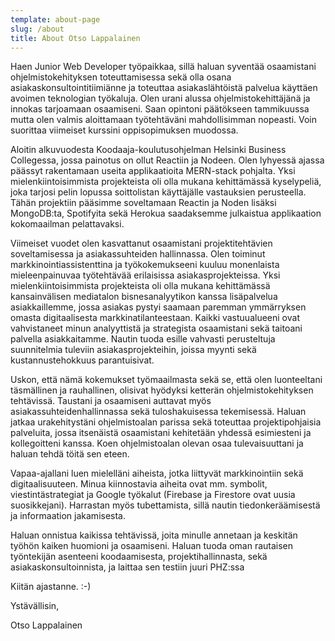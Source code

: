 ```yaml
---
template: about-page
slug: /about
title: About Otso Lappalainen
---
```

Haen Junior Web Developer työpaikkaa, sillä haluan syventää osaamistani ohjelmistokehityksen toteuttamisessa sekä olla osana asiakaskonsultointitiimiänne ja toteuttaa asiakaslähtöistä palvelua käyttäen avoimen teknologian työkaluja. Olen urani alussa ohjelmistokehittäjänä ja innokas tarjoamaan osaamiseni. Saan opintoni päätökseen tammikuussa mutta olen valmis aloittamaan työtehtäväni mahdollisimman nopeasti. Voin suorittaa viimeiset kurssini oppisopimuksen muodossa.

Aloitin alkuvuodesta Koodaaja-koulutusohjelman Helsinki Business Collegessa, jossa painotus on ollut Reactiin ja Nodeen. Olen lyhyessä ajassa päässyt rakentamaan useita applikaatioita MERN-stack pohjalta. Yksi mielenkiintoisimmista projekteista oli olla mukana kehittämässä kyselypeliä, joka tarjosi pelin lopussa soittolistan käyttäjälle vastauksien perusteella. Tähän projektiin pääsimme soveltamaan Reactin ja Noden lisäksi MongoDB:ta, Spotifyita sekä Herokua saadaksemme julkaistua applikaation kokomaailman pelattavaksi.

Viimeiset vuodet olen kasvattanut osaamistani projektitehtävien soveltamisessa ja asiakassuhteiden hallinnassa. Olen toiminut markkinointiassistenttina ja työkokemukseeni kuuluu monenlaista mieleenpainuvaa työtehtävää erilaisissa asiakasprojekteissa. Yksi mielenkiintoisimmista projekteista oli olla mukana kehittämässä kansainvälisen mediatalon bisnesanalyytikon kanssa lisäpalvelua asiakkaillemme, jossa asiakas pystyi saamaan paremman ymmärryksen omasta digitaalisesta markkinatilanteestaan. Kaikki vastuualueeni ovat vahvistaneet minun analyyttistä ja strategista osaamistani sekä taitoani palvella asiakkaitamme. Nautin tuoda esille vahvasti perusteltuja suunnitelmia tuleviin asiakasprojekteihin, joissa myynti sekä kustannustehokkuus parantuisivat.

Uskon, että nämä kokemukset työmaailmasta sekä se, että olen luonteeltani täsmällinen ja rauhallinen, olisivat hyödyksi ketterän ohjelmistokehityksen tehtävissä. Taustani ja osaamiseni auttavat myös asiakassuhteidenhallinnassa sekä tuloshakuisessa tekemisessä. Haluan jatkaa urakehitystäni ohjelmistoalan parissa sekä toteuttaa projektipohjaisia palveluita, jossa itsenäistä osaamistani kehitetään yhdessä esimiesteni ja kollegoitteni kanssa. Koen ohjelmistoalan olevan osaa tulevaisuuttani ja haluan tehdä töitä sen eteen.

Vapaa-ajallani luen mielelläni aiheista, jotka liittyvät markkinointiin sekä digitaalisuuteen. Minua kiinnostavia aiheita ovat mm. symbolit, viestintästrategiat ja Google työkalut (Firebase ja Firestore ovat uusia suosikkejani). Harrastan myös tubettamista, sillä nautin tiedonkeräämisestä ja informaation jakamisesta.  

Haluan onnistua kaikissa tehtävissä, joita minulle annetaan ja keskitän työhön kaiken huomioni ja osaamiseni. Haluan tuoda oman rautaisen työntekijän asenteeni koodaamisesta, projektihallinnasta, sekä asiakaskonsultoinnista, ja laittaa sen testiin juuri PHZ:ssa

Kiitän ajastanne. :-)

Ystävällisin,

Otso Lappalainen
